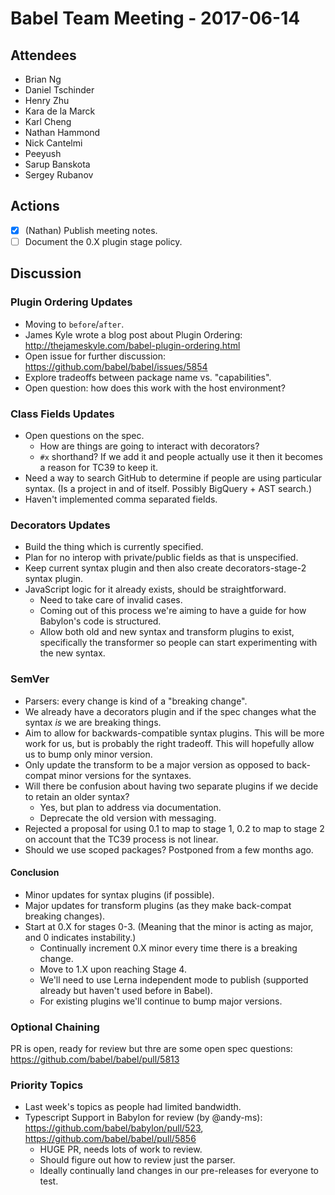 # Babel Team Meeting - 2017-06-14
 
## Attendees
- Brian Ng
- Daniel Tschinder
- Henry Zhu
- Kara de la Marck
- Karl Cheng
- Nathan Hammond
- Nick Cantelmi
- Peeyush
- Sarup Banskota
- Sergey Rubanov
 
## Actions
 
- [X] (Nathan) Publish meeting notes.
- [ ] Document the 0.X plugin stage policy.
 
## Discussion

### Plugin Ordering Updates

- Moving to `before`/`after`.
- James Kyle wrote a blog post about Plugin Ordering: http://thejameskyle.com/babel-plugin-ordering.html
- Open issue for further discussion: https://github.com/babel/babel/issues/5854
- Explore tradeoffs between package name vs. "capabilities".
- Open question: how does this work with the host environment?

### Class Fields Updates

- Open questions on the spec.
  - How are things are going to interact with decorators?
  - `#x` shorthand? If we add it and people actually use it then it becomes a reason for TC39 to keep it.
- Need a way to search GitHub to determine if people are using particular syntax. (Is a project in and of itself. Possibly BigQuery + AST search.)
- Haven't implemented comma separated fields.

### Decorators Updates

- Build the thing which is currently specified.
- Plan for no interop with private/public fields as that is unspecified.
- Keep current syntax plugin and then also create decorators-stage-2 syntax plugin.
- JavaScript logic for it already exists, should be straightforward.
  - Need to take care of invalid cases.
  - Coming out of this process we're aiming to have a guide for how Babylon's code is structured.
  - Allow both old and new syntax and transform plugins to exist, specifically the transformer so people can start experimenting with the new syntax.

### SemVer

- Parsers: every change is kind of a "breaking change".
- We already have a decorators plugin and if the spec changes what the syntax _is_ we are breaking things.
- Aim to allow for backwards-compatible syntax plugins. This will be more work for us, but is probably the right tradeoff. This will hopefully allow us to bump only minor version.
- Only update the transform to be a major version as opposed to back-compat minor versions for the syntaxes.
- Will there be confusion about having two separate plugins if we decide to retain an older syntax?
  - Yes, but plan to address via documentation.
  - Deprecate the old version with messaging.
- Rejected a proposal for using 0.1 to map to stage 1, 0.2 to map to stage 2 on account that the TC39 process is not linear.
- Should we use scoped packages? Postponed from a few months ago.

#### Conclusion

- Minor updates for syntax plugins (if possible).
- Major updates for transform plugins (as they make back-compat breaking changes).
- Start at 0.X for stages 0-3. (Meaning that the minor is acting as major, and 0 indicates instability.)
  - Continually increment 0.X minor every time there is a breaking change.
  - Move to 1.X upon reaching Stage 4.
  - We'll need to use Lerna independent mode to publish (supported already but haven't used before in Babel).
  - For existing plugins we'll continue to bump major versions.

### Optional Chaining

PR is open, ready for review but thre are some open spec questions: https://github.com/babel/babel/pull/5813

### Priority Topics

- Last week's topics as people had limited bandwidth.
- Typescript Support in Babylon for review (by @andy-ms): https://github.com/babel/babylon/pull/523, https://github.com/babel/babel/pull/5856
  - HUGE PR, needs lots of work to review.
  - Should figure out how to review just the parser.
  - Ideally continually land changes in our pre-releases for everyone to test.
